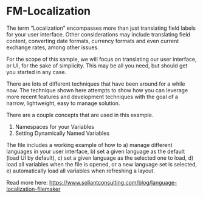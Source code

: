 FM-Localization
===========
The term “Localization” encompasses more than just translating field labels for your user interface. Other considerations may include translating field content, converting date formats, currency formats and even current exchange rates, among other issues.

For the scope of this sample, we will focus on translating our user interface, or UI, for the sake of simplicity. This may be all you need, but should get you started in any case.

There are lots of different techniques that have been around for a while now. The technique shown here attempts to show how you can leverage more recent features and development techniques with the goal of a narrow, lightweight, easy to manage solution.

There are a couple concepts that are used in this example.

  1. Namespaces for your Variables
  2. Setting Dynamically Named Variables

The file includes a working example of how to 
  a) manage different languages in your user interface, 
  b) set a given language as the default (load UI by default),
  c) set a given language as the selected one to load,
  d) load all variables when the file is opened, or a new language set is selected,
  e) automatically load all variables when refreshing a layout.



Read more here:
https://www.soliantconsulting.com/blog/language-localization-filemaker